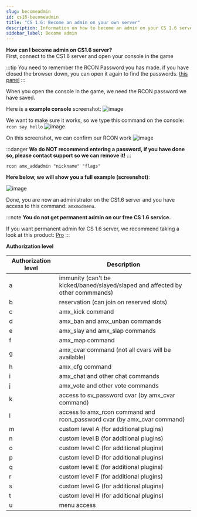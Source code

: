 ```yaml
---
slug: becomeadmin
id: cs16-becomeadmin
title: "CS 1.6: Become an admin on your own server"
description: Information on how to become an admin on your CS 1.6 server from FSHOST
sidebar_label: Become admin
---
```


**How can I become admin on CS1.6 server?**<br />
First, connect to the CS1.6 server and open your console in the game

:::tip
You need to remember the RCON Password you has made. if you have closed the browser down, you can open it again to find the passwords. [this panel](https://fshost.me/free-panel)
:::

When you open the console in the game, we need the RCON password we have saved.

Here is a **example console** screenshot:
![image](https://help.fshost.me/img/cs16-console.png)

We want to make sure it works, so we type this command on the console: `rcon say hello` 
![image](https://help.fshost.me/img/cs16-console2.png)

On this screenshot, we can confirm our RCON work
![image](https://help.fshost.me/img/cs16-say.png)

:::danger
**We do NOT recommend entering a password, if you have done so, please contact support so we can remove it!**
:::

`rcon amx_addadmin "nickname" "flags"`

**Here below, we will show you a full example (screenshot)**:

![image](https://help.fshost.me/img/cs16-console3.png)

Done, you are now an administrator on the CS1.6 server and you have access to this command: `amxmodmenu`.

:::note
**You do not get permanent admin on our free CS 1.6 service.**

If you want permanent admin for CS 1.6 server, we recommend taking a look at this product: [Pro](https://fshost.me/pro)
:::


**Authorization level**

| Authorization level | Description                                                  |
| ------------------- | ------------------------------------------------------------ |
| a                   | immunity (can't be kicked/baned/slayed/slaped and affected by other commmands) |
| b                   | reservation (can join on reserved slots)                     |
| c                   | amx_kick command                                             |
| d                   | amx_ban and amx_unban commands                               |
| e                   | amx_slay and amx_slap commands                               |
| f                   | amx_map command                                              |
| g                   | amx_cvar command (not all cvars will be available)           |
| h                   | amx_cfg command                                              |
| i                   | amx_chat and other chat commands                             |
| j                   | amx_vote and other vote commands                             |
| k                   | access to sv_password cvar (by amx_cvar command)             |
| l                   | access to amx_rcon command and rcon_password cvar (by amx_cvar command) |
| m                   | custom level A (for additional plugins)                      |
| n                   | custom level B (for additional plugins)                      |
| o                   | custom level C (for additional plugins)                      |
| p                   | custom level D (for additional plugins)                      |
| q                   | custom level E (for additional plugins)                      |
| r                   | custom level F (for additional plugins)                      |
| s                   | custom level G (for additional plugins)                      |
| t                   | custom level H (for additional plugins)                      |
| u                   | menu access                                                  |
